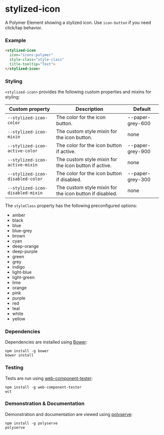 # stylized-icon

A Polymer Element showing a stylized icon.  Use `icon-button` if you need click/tap behavior.

### Example
```html
<stylized-icon
  icon="icons:polymer"
  style-class="style-class"
  title-tooltip="Text">
</stylized-icon>
```

### Styling

`<stylized-icon>` provides the following custom properties and mixins for styling:

Custom property                  | Description                                             | Default
---------------------------------|---------------------------------------------------------|--------
`--stylized-icon-color`          | The color for the icon button.                          | --paper-grey-600
`--stylized-icon-mixin`          | The custom style mixin for the icon button.             | none
`--stylized-icon-active-color`   | The color for the icon button if active.                | --paper-grey-900
`--stylized-icon-active-mixin`   | The custom style mixin for the icon button if active.   | none
`--stylized-icon-disabled-color` | The color for the icon button if disabled.              | --paper-grey-300
`--stylized-icon-disabled-mixin` | The custom style mixin for the icon button if disabled. | none

The `styleClass` property has the following preconfigured options:

- amber
- black
- blue
- blue-grey
- brown
- cyan
- deep-orange
- deep-purple
- green
- grey
- indigo
- light-blue
- light-green
- lime
- orange
- pink
- purple
- red
- teal
- white
- yellow

### Dependencies

Dependencies are installed using [Bower](http://bower.io/):

    npm install -g bower
    bower install

### Testing

Tests are run using [web-component-tester](https://github.com/Polymer/web-component-tester):

    npm install -g web-component-tester
    wct

### Demonstration & Documentation

Demonstration and documentation are viewed using [polyserve](https://github.com/PolymerLabs/polyserve):

    npm install -g polyserve
    polyserve

